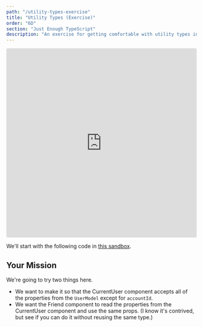 ```yaml
---
path: "/utility-types-exercise"
title: "Utility Types (Exercise)"
order: "6D"
section: "Just Enough TypeScript"
description: "An exercise for getting comfortable with utility types in TypeScript."
---
```


<iframe src="https://codesandbox.io/embed/fun-with-utility-types-2lmj2?fontsize=14&hidenavigation=1&module=%2Fsrc%2FApplication.tsx&theme=dark"
     style="width:100%; height:500px; border:0; border-radius: 4px; overflow:hidden;"
     title="fun-with-utility-types"
     allow="accelerometer; ambient-light-sensor; camera; encrypted-media; geolocation; gyroscope; hid; microphone; midi; payment; usb; vr; xr-spatial-tracking"
     sandbox="allow-forms allow-modals allow-popups allow-presentation allow-same-origin allow-scripts"
   ></iframe>

We'll start with the following code in [this sandbox](https://codesandbox.io/s/fun-with-utility-types-2lmj2?file=/src/Application.tsx).

## Your Mission

We're going to try two things here.

- We want to make it so that the CurrentUser component accepts all
  of the properties from the `UserModel` except for `accountId`.
- We want the Friend component to read the properties from the
  CurrentUser component and use the same props. (I know it's contrived,
  but see if you can do it without reusing the same type.)
